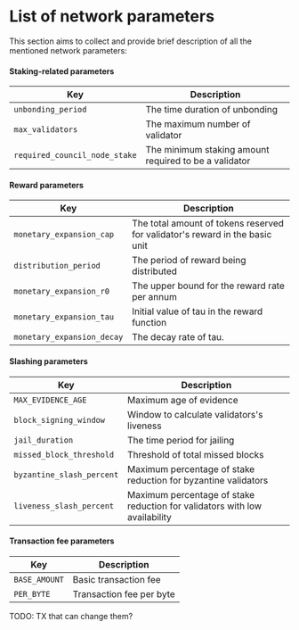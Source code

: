 # List of network parameters

This section aims to collect and provide brief description of all the mentioned network parameters:

#### Staking-related parameters

| Key                           | Description                                           |
| ----------------------------- | ----------------------------------------------------- |
| `unbonding_period`            | The time duration of unbonding                        |
| `max_validators`              | The maximum number of validator                       |
| `required_council_node_stake` | The minimum staking amount required to be a validator |

#### Reward parameters

| Key                        | Description                                                                  |
| -------------------------- | ---------------------------------------------------------------------------- |
| `monetary_expansion_cap`   | The total amount of tokens reserved for validator's reward in the basic unit |
| `distribution_period`      | The period of reward being distributed                                       |
| `monetary_expansion_r0`    | The upper bound for the reward rate per annum                                |
| `monetary_expansion_tau`   | Initial value of tau in the reward function                                  |
| `monetary_expansion_decay` | The decay rate of tau.                                                       |

#### Slashing parameters

| Key                       | Description                                                                |
| ------------------------- | -------------------------------------------------------------------------- |
| `MAX_EVIDENCE_AGE`        | Maximum age of evidence                                                    |
| `block_signing_window`    | Window to calculate validators's liveness                                  |
| `jail_duration`           | The time period for jailing                                                |
| `missed_block_threshold`  | Threshold of total missed blocks                                           |
| `byzantine_slash_percent` | Maximum percentage of stake reduction for byzantine validators             |
| `liveness_slash_percent`  | Maximum percentage of stake reduction for validators with low availability |

#### Transaction fee parameters

| Key           | Description              |
| ------------- | ------------------------ |
| `BASE_AMOUNT` | Basic transaction fee    |
| `PER_BYTE`    | Transaction fee per byte |

TODO: TX that can change them?
